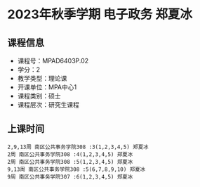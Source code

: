 # 2023年秋季学期 电子政务 郑夏冰






## 课程信息

- 课程号：MPAD6403P.02
- 学分：2
- 教学类型：理论课
- 开课单位：MPA中心1
- 课程类别：硕士
- 课程层次：研究生课程

## 上课时间

```
2,9,13周 南区公共事务学院308 :3(1,2,3,4,5) 郑夏冰
2周 南区公共事务学院308 :4(1,2,3,4,5) 郑夏冰
2周 南区公共事务学院308 :5(1,2,3,4,5) 郑夏冰
9,13周 南区公共事务学院308 :5(6,7,8,9,10) 郑夏冰
9周 南区公共事务学院307 :6(1,2,3,4,5) 郑夏冰
```

